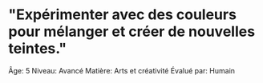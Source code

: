 # "Expérimenter avec des couleurs pour mélanger et créer de nouvelles teintes."

Âge: 5
Niveau: Avancé
Matière: Arts et créativité
Évalué par: Humain